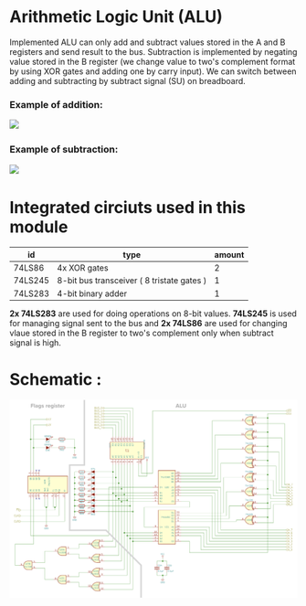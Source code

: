 # Arithmetic Logic Unit (ALU)

Implemented ALU can only add and subtract values stored in the A and B registers and send result to the bus. Subtraction is implemented by negating value stored in the B register (we change value to two's complement format by using XOR gates and adding one by carry input). We can switch between adding and subtracting by subtract signal (SU) on breadboard.

### Example of addition:
![](images/addition.png)

### Example of subtraction:
![](images/subtraction.png)

# Integrated circiuts used in this module

| id| type | amount |
|--|--|--|
| 74LS86 | 4x XOR gates | 2 |
| 74LS245 | 8-bit bus transceiver ( 8 tristate gates ) | 1 |
| 74LS283 | 4-bit binary adder | 1 |

**2x 74LS283** are used for doing operations on 8-bit values. **74LS245** is used for managing signal sent to the bus and **2x 74LS86** are used for changing vlaue stored in the B register to two's complement only when subtract signal is high.

# Schematic :
![](images/alu_schematic.png)